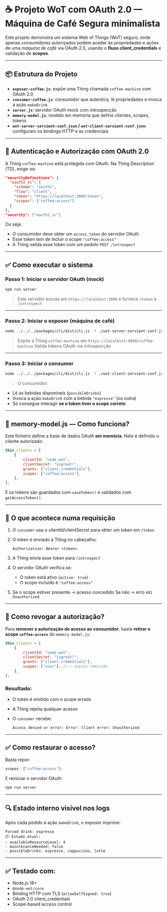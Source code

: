 # ☕ Projeto WoT com OAuth 2.0 — Máquina de Café Segura minimalista

Este projeto demonstra um sistema Web of Things (WoT) seguro, onde apenas consumidores autorizados podem aceder às propriedades e ações de uma _máquina de café_ via OAuth 2.0, usando o **fluxo client_credentials** e validação de **scopes**.

---

## 📦 Estrutura do Projeto

-   **`exposer-coffee.js`**: expõe uma Thing chamada `coffee-machine` com OAuth 2.0
-   **`consumer-coffee.js`**: consumidor que autentica, lê propriedades e invoca a ação `makeDrink`
-   **`server.js`**: servidor OAuth mock com introspecção
-   **`memory-model.js`**: modelo em memória que define clientes, scopes, tokens
-   **`wot-server-servient-conf.json` / `wot-client-servient-conf.json`**: configuram os bindings HTTP e as credenciais

---

## 🔐 Autenticação e Autorização com OAuth 2.0

A Thing `coffee-machine` está protegida com OAuth. Na Thing Description (TD), exige-se:

```json
"securityDefinitions": {
  "oauth2_sc": {
    "scheme": "oauth2",
    "flow": "client",
    "token": "https://localhost:3000/token",
    "scopes": ["coffee:access"]
  }
},
"security": ["oauth2_sc"]
```

Ou seja:

-   O consumidor deve obter um `access_token` do servidor OAuth
-   Esse token tem de incluir o scope `"coffee:access"`
-   A Thing valida esse token com um pedido `POST /introspect`

---

## ✅ Como executar o sistema

### Passo 1: Iniciar o servidor OAuth (mock)

```bash
npm run server
```

> Este servidor escuta em `https://localhost:3000` e fornece `/token` e `/introspect`

---

### Passo 2: Iniciar o exposer (máquina de café)

```bash
node ../../../packages/cli/dist/cli.js -f ./wot-server-servient-conf.json exposer-coffee.js
```

> Expõe a Thing `coffee-machine` em `https://localhost:8080/coffee-machine`
> Valida tokens OAuth via introspecção

---

### Passo 3: Iniciar o consumer

```bash
node ../../../packages/cli/dist/cli.js -f ./wot-client-servient-conf.json consumer-coffee.js
```

> O consumidor:

-   Lê as bebidas disponíveis (`possibleDrinks`)
-   Invoca a ação `makeDrink` com a bebida `"espresso"` (ou outra)
-   Só consegue interagir **se o token tiver o scope correto**

---

## 🧠 memory-model.js — Como funciona?

Este ficheiro define a base de dados OAuth **em memória**. Nele é definido o cliente autorizado:

```js
this.clients = [
    {
        clientId: "node-wot",
        clientSecret: "isgreat!",
        grants: ["client_credentials"],
        scopes: ["coffee:access"],
    },
];
```

E os tokens são guardados com `saveToken()` e validados com `getAccessToken()`.

---

## 🔄 O que acontece numa requisição

1. O `consumer` usa o clientId/clientSecret para obter um token em `/token`

2. O token é enviado à Thing no cabeçalho:

    ```
    Authorization: Bearer <token>
    ```

3. A Thing envia esse token para `/introspect`

4. O servidor OAuth verifica se:

    - O token está ativo (`active: true`)
    - O scope incluído é `"coffee:access"`

5. Se o scope estiver presente → acesso concedido
   Se não → erro `401 Unauthorized`

---

## 🔄 Como revogar a autorização?

Para **remover a autorização de acesso ao consumidor**, basta **retirar o scope `coffee:access`** do `memory-model.js`:

```js
this.clients = [
    {
        clientId: "node-wot",
        clientSecret: "isgreat!",
        grants: ["client_credentials"],
        scopes: ["user"], // ← acesso removido
    },
];
```

### Resultado:

-   O token é emitido com o scope errado
-   A Thing rejeita qualquer acesso
-   O `consumer` recebe:

    ```
    Access denied or error: Error: Client error: Unauthorized
    ```

---

## ✅ Como restaurar o acesso?

Basta repor:

```js
scopes: ["coffee:access"];
```

E reiniciar o servidor OAuth:

```bash
npm run server
```

---

## 🔍 Estado interno visível nos logs

Após cada pedido à ação `makeDrink`, o exposer imprime:

```
Parsed drink: espresso
📦 Estado atual:
- availableResourceLevel: 4
- maintenanceNeeded: false
- possibleDrinks: espresso, cappuccino, latte
```

---

## ✅ Testado com:

-   Node.js 18+
-   `@node-wot/core`
-   Binding HTTP com TLS (`allowSelfSigned: true`)
-   OAuth 2.0 client_credentials
-   Scope-based access control
